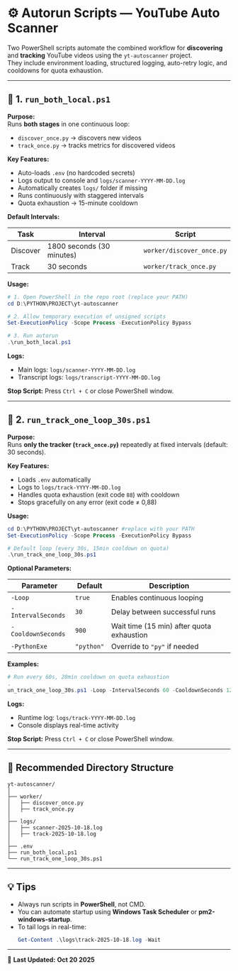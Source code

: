 # ⚙️ Autorun Scripts — YouTube Auto Scanner

Two PowerShell scripts automate the combined workflow for **discovering** and **tracking** YouTube videos using the `yt-autoscanner` project.  
They include environment loading, structured logging, auto-retry logic, and cooldowns for quota exhaustion.

---

## 🧩 1. `run_both_local.ps1`

**Purpose:**  
Runs **both stages** in one continuous loop:
- `discover_once.py` → discovers new videos
- `track_once.py` → tracks metrics for discovered videos

**Key Features:**
- Auto-loads `.env` (no hardcoded secrets)
- Logs output to console and `logs/scanner-YYYY-MM-DD.log`
- Automatically creates `logs/` folder if missing
- Runs continuously with staggered intervals
- Quota exhaustion → 15-minute cooldown

**Default Intervals:**

| Task | Interval | Script |
|------|-----------|---------|
| Discover | 1800 seconds (30 minutes) | `worker/discover_once.py` |
| Track | 30 seconds | `worker/track_once.py` |

**Usage:**
```powershell
# 1. Open PowerShell in the repo root (replace your PATH)
cd D:\PYTHON\PROJECT\yt-autoscanner

# 2. Allow temporary execution of unsigned scripts
Set-ExecutionPolicy -Scope Process -ExecutionPolicy Bypass

# 3. Run autorun
.\run_both_local.ps1
```

**Logs:**
- Main logs: `logs/scanner-YYYY-MM-DD.log`
- Transcript logs: `logs/transcript-YYYY-MM-DD.log`

**Stop Script:** Press `Ctrl + C` or close PowerShell window.

---

## 🔁 2. `run_track_one_loop_30s.ps1`

**Purpose:**  
Runs **only the tracker (`track_once.py`)** repeatedly at fixed intervals (default: 30 seconds).

**Key Features:**
- Loads `.env` automatically
- Logs to `logs/track-YYYY-MM-DD.log`
- Handles quota exhaustion (exit code `88`) with cooldown
- Stops gracefully on any error (exit code ≠ 0,88)

**Usage:**
```powershell
cd D:\PYTHON\PROJECT\yt-autoscanner #replace with your PATH
Set-ExecutionPolicy -Scope Process -ExecutionPolicy Bypass

# Default loop (every 30s, 15min cooldown on quota)
.\run_track_one_loop_30s.ps1
```

**Optional Parameters:**

| Parameter | Default | Description |
|------------|----------|-------------|
| `-Loop` | `true` | Enables continuous looping |
| `-IntervalSeconds` | `30` | Delay between successful runs |
| `-CooldownSeconds` | `900` | Wait time (15 min) after quota exhaustion |
| `-PythonExe` | `"python"` | Override to `"py"` if needed |

**Examples:**
```powershell
# Run every 60s, 20min cooldown on quota exhaustion
.
un_track_one_loop_30s.ps1 -Loop -IntervalSeconds 60 -CooldownSeconds 1200
```

**Logs:**
- Runtime log: `logs/track-YYYY-MM-DD.log`
- Console displays real-time activity

**Stop Script:** Press `Ctrl + C` or close PowerShell window.

---

## 📁 Recommended Directory Structure

```
yt-autoscanner/
│
├── worker/
│   ├── discover_once.py
│   ├── track_once.py
│
├── logs/
│   ├── scanner-2025-10-18.log
│   ├── track-2025-10-18.log
│
├── .env
├── run_both_local.ps1
└── run_track_one_loop_30s.ps1
```

---

## 💡 Tips

- Always run scripts in **PowerShell**, not CMD.
- You can automate startup using **Windows Task Scheduler** or **pm2-windows-startup**.
- To tail logs in real-time:
  ```powershell
  Get-Content .\logs\track-2025-10-18.log -Wait
  ```

---

📅 **Last Updated:** **Oct 20 2025**